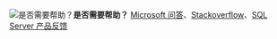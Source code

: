 <Token>![是否需要帮助？](media/needhelp_person_icon.png)**是否需要帮助？** [Microsoft 问答](/answers/products/sql-server)、[Stackoverflow](https://stackoverflow.com/questions/tagged/sql-server)、[SQL Server 产品反馈](https://feedback.azure.com/forums/908035-sql-server)</Token>